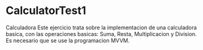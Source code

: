 # CalculatorTest1
Calculadora
Este ejercicio trata sobre  la implementacion de una calculadora basica, con las operaciones basicas: Suma, Resta, Multiplicacion y Division.
Es necesario que se  use la programacion MVVM.
